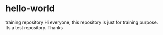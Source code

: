 # hello-world
training repository
Hi everyone, this repository is just for training purpose.
Its a test repository.
Thanks

